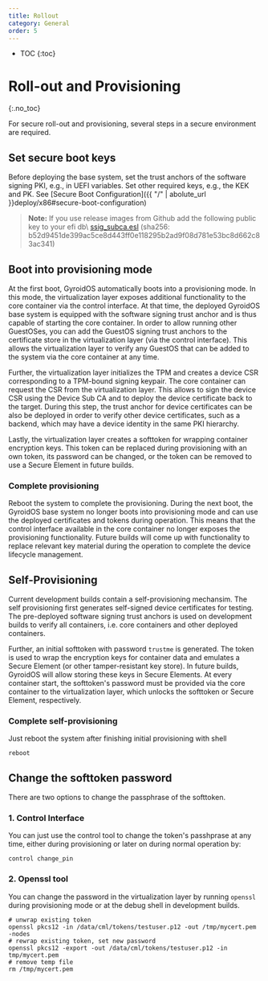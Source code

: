 ```yaml
---
title: Rollout
category: General
order: 5
---
```


- TOC
{:toc}

# Roll-out and Provisioning
{:.no_toc}

For secure roll-out and provisioning, several steps in a secure environment are required.

## Set secure boot keys

Before deploying the base system, set the trust anchors of the software signing PKI, e.g., in UEFI variables.
Set other required keys, e.g., the KEK and PK. See [Secure Boot Configuration]({{ "/" | abolute_url }}deploy/x86#secure-boot-configuration)
> **Note:** If you use release images from Github add the following public key to your efi db\\
> [ssig_subca.esl]({{site.githuborg}}/{{site.repository}}/releases/download/v0.1/ssig_subca.esl)
(sha256: b52d9451de399ac5ce8d443ff0e118295b2ad9f08d781e53bc8d662c83ac341)

## Boot into provisioning mode

At the first boot, GyroidOS automatically boots into a provisioning mode.
In this mode, the virtualization layer exposes additional functionality to the core container via the control
interface.
At that time, the deployed GyroidOS base system is equipped with the software signing trust anchor and is
thus capable of starting the core container. In order to allow running other GuestOSes, you can add the GuestOS signing trust
anchors to the certificate store in the virtualization layer (via the control interface). This allows the
virtualization layer to verify any GuestOS that can be added to the system via the core container at any
time.

Further, the virtualization layer initializes the TPM and creates a device CSR corresponding to a TPM-bound
signing keypair. The core container can request the CSR from the virtualization layer.
This allows to sign the device CSR using the Device Sub CA and to deploy the device certificate back to the
target. During this step, the trust anchor for device certificates can be also be deployed in order to verify
other device certificates, such as a backend, which may have a device identity in the same PKI hierarchy.

Lastly, the virtualization layer creates a softtoken for wrapping container encryption keys.
This token can be replaced during provisioning with an own token, its password can be changed,
or the token can be removed to use a Secure Element in future builds.  

### Complete provisioning

Reboot the system to complete the provisioning. During the next boot, the GyroidOS base system no longer
boots into provisioning mode and can use the deployed certificates and tokens during operation.
This means that the control interface available in the core container no longer exposes the provisioning
functionality.
Future builds will come up with functionality to replace relevant key material during the operation to
complete the device lifecycle management.

## Self-Provisioning
Current development builds contain a self-provisioning mechansim.
The self provisioning first generates self-signed device certificates for testing.
The pre-deployed software signing trust anchors is used on development builds to verify all containers, i.e.
core containers and other deployed containers.

Further, an initial softtoken with password `trustme` is generated.
The token is used to wrap the encryption keys for container data and emulates a Secure
Element (or other tamper-resistant key store).
In future builds, GyroidOS will allow storing these  keys in Secure Elements.
At every container start, the softtoken's password must be provided via the core
container to the virtualization layer, which unlocks the softtoken or Secure Element, respectively.

### Complete self-provisioning
Just reboot the system after finishing initial provisioning with shell

    reboot

## Change the softtoken password
There are two options to change the passphrase of the softtoken.

### 1. Control Interface
You can just use the control tool to change the token's passhprase
at any time, either during provisioning or later on during normal operation by:
```
control change_pin
```

### 2. Openssl tool
You can change the password in the virtualization layer by running `openssl` during
provisioning mode or at the debug shell in development builds.
```
# unwrap existing token
openssl pkcs12 -in /data/cml/tokens/testuser.p12 -out /tmp/mycert.pem -nodes
# rewrap existing token, set new password
openssl pkcs12 -export -out /data/cml/tokens/testuser.p12 -in tmp/mycert.pem
# remove temp file
rm /tmp/mycert.pem
```
